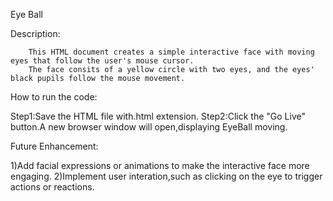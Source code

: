 Eye Ball

  Description:
  
        This HTML document creates a simple interactive face with moving eyes that follow the user's mouse cursor. 
        The face consits of a yellow circle with two eyes, and the eyes' black pupils follow the mouse movement.
        
How to run the code:

Step1:Save the HTML file with.html extension.
Step2:Click the "Go Live" button.A new browser window will open,displaying EyeBall moving.

Future Enhancement:

1)Add facial expressions or animations to make the interactive face more engaging.
2)Implement user interation,such as clicking on the eye to trigger actions or reactions.
